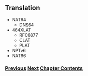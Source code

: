 ## Translation

- NAT64
    - DNS64
- 464XLAT
    - RFC6877 
    - CLAT
    - PLAT
- NPTv6
- NAT66



<!-- Link lines generated automatically; do not delete -->
### [<ins>Previous</ins>](Tunnels.md) [<ins>Next</ins>](Obsolete%20techniques.md) [<ins>Chapter Contents</ins>](3.%20Coexistence%20with%20Legacy%20IPv4.md)